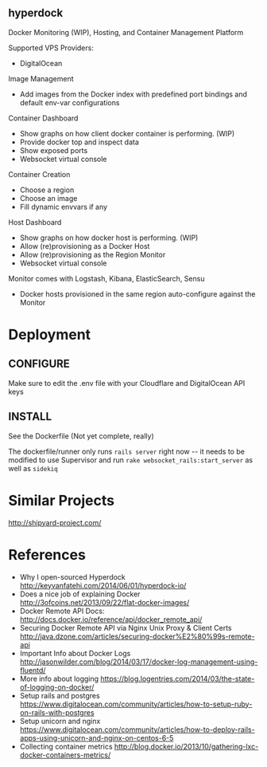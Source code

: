 hyperdock
---

Docker Monitoring (WIP), Hosting, and Container Management Platform

Supported VPS Providers:
 * DigitalOcean

Image Management
 - Add images from the Docker index with predefined port bindings and default env-var configurations

Container Dashboard
 - Show graphs on how client docker container is performing. (WIP)
 - Provide docker top and inspect data
 - Show exposed ports
 - Websocket virtual console

Container Creation
 - Choose a region
 - Choose an image
 - Fill dynamic envvars if any

Host Dashboard
 - Show graphs on how docker host is performing. (WIP)
 - Allow (re)provisioning as a Docker Host
 - Allow (re)provisioning as the Region Monitor
 - Websocket virtual console

Monitor comes with Logstash, Kibana, ElasticSearch, Sensu
 - Docker hosts provisioned in the same region auto-configure against the Monitor

# Deployment

## CONFIGURE

Make sure to edit the .env file with your Cloudflare and DigitalOcean API keys

## INSTALL

See the Dockerfile (Not yet complete, really)

The dockerfile/runner only runs `rails server` right now -- it needs to be modified to use Supervisor
and run `rake websocket_rails:start_server` as well as `sidekiq`

# Similar Projects

http://shipyard-project.com/

# References

* Why I open-sourced Hyperdock http://keyvanfatehi.com/2014/06/01/hyperdock-io/
* Does a nice job of explaining Docker http://3ofcoins.net/2013/09/22/flat-docker-images/
* Docker Remote API Docs: http://docs.docker.io/reference/api/docker_remote_api/
* Securing Docker Remote API via Nginx Unix Proxy & Client Certs http://java.dzone.com/articles/securing-docker%E2%80%99s-remote-api
* Important Info about Docker Logs http://jasonwilder.com/blog/2014/03/17/docker-log-management-using-fluentd/
* More info about logging https://blog.logentries.com/2014/03/the-state-of-logging-on-docker/
* Setup rails and postgres https://www.digitalocean.com/community/articles/how-to-setup-ruby-on-rails-with-postgres
* Setup unicorn and nginx https://www.digitalocean.com/community/articles/how-to-deploy-rails-apps-using-unicorn-and-nginx-on-centos-6-5
* Collecting container metrics http://blog.docker.io/2013/10/gathering-lxc-docker-containers-metrics/

